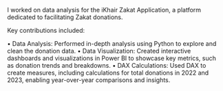I worked on data analysis for the iKhair Zakat Application, a platform dedicated to facilitating Zakat donations.


Key contributions included:

 • Data Analysis: Performed in-depth analysis using Python to explore and clean the donation data.
 • Data Visualization: Created interactive dashboards and visualizations in Power BI to showcase key metrics, such as donation trends and breakdowns.
 • DAX Calculations: Used DAX to create measures, including calculations for total donations in 2022 and 2023, enabling year-over-year comparisons and insights.
